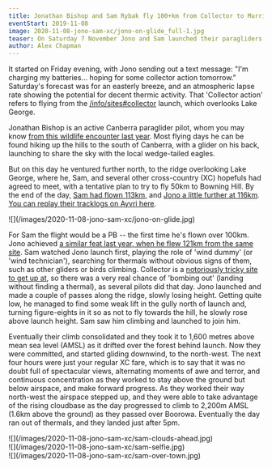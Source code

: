 ```yaml
---
title: Jonathan Bishop and Sam Rybak fly 100+km from Collector to Murringo
eventStart: 2019-11-08
image: 2020-11-08-jono-sam-xc/jono-on-glide_full-1.jpg
teaser: On Saturday 7 November Jono and Sam launched their paragliders from Collector and [flew together for over 100km](events/jono-sam-100k-nov-2020), past Boorowa, finally landing near Murringo.
author: Alex Chapman
---
```

It started on Friday evening, with Jono sending out a text message: "I'm charging my batteries... hoping for some collector action tomorrow."
Saturday's forecast was for an easterly breeze, and an atmospheric lapse rate showing the potential for decent thermic activity.
That 'Collector action' refers to flying from the [/info/sites#collector](Collector) launch, which overlooks Lake George.
<!-- TODO: quote from Jono about the forecast? -->
Jonathan Bishop is an active Canberra paraglider pilot, whom you may know [from this wildlife encounter last year](https://www.youtube.com/watch?v=8y-JM6r85O8).
Most flying days he can be found hiking up the hills to the south of Canberra, with a glider on his back, launching to share the sky with the local wedge-tailed eagles.
<!-- TODO: quote from Jono about wedgies or hike-and-fly? -->
But on this day he ventured further north, to the ridge overlooking Lake George, where he, Sam, and several other cross-country (XC) hopefuls had agreed to meet, with a tentative plan to try to fly 50km to Bowning Hill.
By the end of the day, [Sam had flown 113km](https://www.xcontest.org/world/en/flights/detail:srybak/7.11.2020/01:40), and [Jono a little further at 116km](https://www.xcontest.org/world/en/flights/detail:JonathanBishop/7.11.2020/01:35#fd=flight).
[You can replay their tracklogs on Ayvri here](https://ayvri.com/scene/49j7o88dke/ckh7k586d00023r6bg5kjnfwj).

<div class="inline-img" style="max-width: 100%" data-fancybox="gallery" href="/images/2020-11-08-jono-sam-xc/jono-on-glide_full-1.jpg">
![](/images/2020-11-08-jono-sam-xc/jono-on-glide.jpg)
</div>

For Sam the flight would be a PB -- the first time he's flown over 100km.
Jono achieved [a similar feat last year, when  he flew 121km from the same site](https://www.xcontest.org/2020/world/en/flights/detail:JonathanBishop/8.12.2019/00:11).
Sam watched Jono launch first, playing the role of 'wind dummy' (or 'wind technician'), searching for thermals without obvious signs of them, such as other gliders or birds climbing.
Collector is a [notoriously tricky site to get up at](/advice/collector-xc-tips), so there was a very real chance of 'bombing out' (landing without finding a thermal), as several pilots did that day.
Jono launched and made a couple of passes along the ridge, slowly losing height.
Getting quite low, he managed to find some weak lift in the gully north of launch and, turning figure-eights in it so as not to fly towards the hill, he slowly rose above launch height.
Sam saw him climbing and launched to join him.

Eventually their climb consolidated and they took it to 1,600 metres above mean sea level (AMSL) as it drifted over the forest behind launch.
Now they were committed, and started gliding downwind, to the north-west.
The next four hours were just your regular XC fare, which is to say that it was no doubt full of spectacular views, alternating moments of awe and terror, and continuous concentration as they worked to stay above the ground but below airspace, and make forward progress.
As they worked their way north-west the airspace stepped up, and they were able to take advantage of the rising cloudbase as the day progressed to climb to 2,200m AMSL (1.6km above the ground) as they passed over Boorowa.
Eventually the day ran out of thermals, and they landed just after 5pm.

<div class="grid">
<div class="grid-sizer"></div>
<div class="grid-item" data-fanybox="gallery">![](/images/2020-11-08-jono-sam-xc/sam-clouds-ahead.jpg)
<div class="grid-item" data-fanybox="gallery">![](/images/2020-11-08-jono-sam-xc/sam-selfie.jpg)
<div class="grid-item" data-fanybox="gallery">![](/images/2020-11-08-jono-sam-xc/sam-over-town.jpg)
</div>

<!-- Quotes:

Alex Boiko: "Even though they ended up near good roads, they flew over some wild country. I was as close as possible (probably should have had a 4wd, not the outback on the roads that weren't on google!) but there was a low save where they might have had 10+km of walking. Without phone signal for either them or me."

Jono: "Thanks Alex. I only snapped the one photo at cloud base unfortunately. We could stage an after photo... drinking a beer in a random paddock somewhere. Any excuse for a beer. Happy to answer questions. It was good fun having someone to fly XC with. I think we worked well together, but I spent most of the time trying to keep up with Sam. There were a few funny moments. Got down to 200m agl about 50km into the flight and both thought it was game over, but we got away again. Just as we got away Alex Boiko randomly spotted us from a road below and we could see him chasing us. We were getting pretty low over some dodgy looking farms, the kind with car wrecks and rubish all over the place and heard some gun shots. We though someone was shooting at us, so we found a thermal and got the hell out of there. Had one moment at cloud base where we were both yelling at each other trying to decide which way to go. Sam got so low over Boorowa, all the dogs were barking at him, then we both jagged a nice themal to cloud base. I got cocky and decided to spear off and tag the Boorowa racecourse turnpoint, lost a heap of hight and still missed the turnpoint by 300m! Was good fun. Smooth thermals, but hard work and slow going to start with."

-->

<!-- Questions:

Both:
- How do you feel about the flight?
- How many others were flying? How did they go?
- What was the plan for the day?
- How did you choose your route? 
- Was it hard to stick together in the air? How did you do it?
- Were you in radio contact the whole time?
- I notice you both took short detours to the north-east near Gunning and Dalton. What were they about?
- What were the highlights?
- Were there any nervous moments during the flight?
- How was the journey home?

Jono:
- What was it about the forecast that made you think it would be a good day?
- How long have you been flying? And how many hours?
- You seem to do a lot of hike-and-fly. How does that compare with this style of flying?
- What wing, harness, and gear were you flying with?
- I notice you *almost* tagged the Boorowa turnpoint. What happened there?

Sam:
- Is this a PB? What was your previous best?
- How long have you been flying? And how many hours?
- Did it help to fly with Jono?
- What wing, harness, and gear were you flying with?
- I heard you only landed because you were busting. Will you be taking an XC-pee next time? (I can leave this out if it's too embarrassing)

-->
